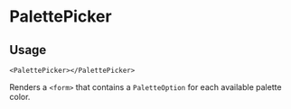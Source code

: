# PalettePicker

## Usage

```vue
<PalettePicker></PalettePicker>
```

Renders a `<form>` that contains a `PaletteOption` for each available palette color.
